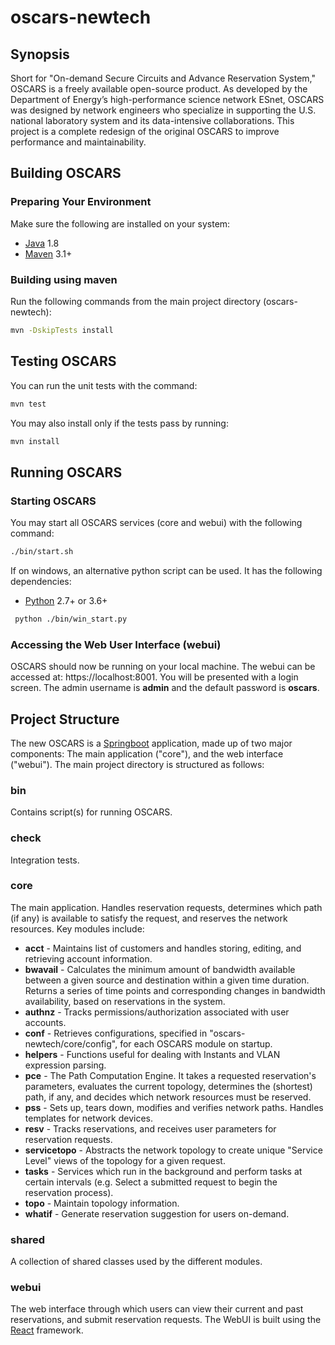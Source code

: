 # oscars-newtech
## Synopsis
Short for "On-demand Secure Circuits and Advance Reservation System," OSCARS is a freely available open-source product. As developed by the Department of Energy’s high-performance science network ESnet, OSCARS was designed by network engineers who specialize in supporting the U.S. national laboratory system and its data-intensive collaborations. This project is a complete redesign of the original OSCARS to improve performance and maintainability. 


## Building OSCARS

### Preparing Your Environment

Make sure the following are installed on your system:

* [Java](https://www.java.com) 1.8
* [Maven](http://maven.apache.org) 3.1+


### Building using maven

Run the following commands from the main project directory (oscars-newtech):

```bash
mvn -DskipTests install
```

## Testing OSCARS
You can run the unit tests with the command:

```bash
mvn test
```

You may also install only if the tests pass by running:

```bash
mvn install
```
## Running OSCARS

### Starting OSCARS

You may start all OSCARS services (core and webui) with the following command:

```bash
./bin/start.sh
```

If on windows, an alternative python script can be used.
It has the following dependencies:
* [Python](https://www.python.org/) 2.7+ or 3.6+

```bash
 python ./bin/win_start.py
```
### Accessing the Web User Interface (webui)

OSCARS should now be running on your local machine. The webui can be accessed at: https://localhost:8001. You will be presented with a login screen. The admin username is **admin** and the default password is **oscars**. 

## Project Structure
The new OSCARS is a [Springboot](http://projects.spring.io/spring-boot/) application, made up of two major components: The main application ("core"), and the web interface ("webui"). 
The main project directory is structured as follows:
### bin
Contains script(s) for running OSCARS.
### check
Integration tests.
### core
The main application. Handles reservation requests, determines which path (if any) is available to satisfy the request, and reserves the network resources. Key modules include:
* **acct** - Maintains list of customers and handles storing, editing, and retrieving account information.
* **bwavail** - Calculates the minimum amount of bandwidth available between a given source and destination within a given time duration. Returns a series of time points and corresponding changes in bandwidth availability, based on reservations in the system. 
* **authnz** - Tracks permissions/authorization associated with user accounts. 
* **conf** - Retrieves configurations, specified in "oscars-newtech/core/config", for each OSCARS module on startup.
* **helpers** - Functions useful for dealing with Instants and VLAN expression parsing.
* **pce** - The Path Computation Engine. It takes a requested reservation's parameters, evaluates the current topology, determines the (shortest) path, if any, and decides which network resources must be reserved.
* **pss** - Sets up, tears down, modifies and verifies network paths. Handles templates for network devices.
* **resv** - Tracks reservations, and receives user parameters for reservation requests.
* **servicetopo** - Abstracts the network topology to create unique "Service Level" views of the topology for a given request.
* **tasks** - Services which run in the background and perform tasks at certain intervals (e.g. Select a submitted request to begin the reservation process).
* **topo** - Maintain topology information.
* **whatif** - Generate reservation suggestion for users on-demand.

### shared 
A collection of shared classes used by the different modules. 

### webui 
The web interface through which users can view their current and past reservations, and submit reservation requests. The WebUI is built using the [React](https://facebook.github.io/react/) framework. 

